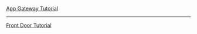 

[App Gateway Tutorial](https://docs.microsoft.com/en-us/azure/application-gateway/quick-create-portal)

------
[Front Door Tutorial](https://docs.microsoft.com/en-us/azure/frontdoor/quickstart-create-front-door)
